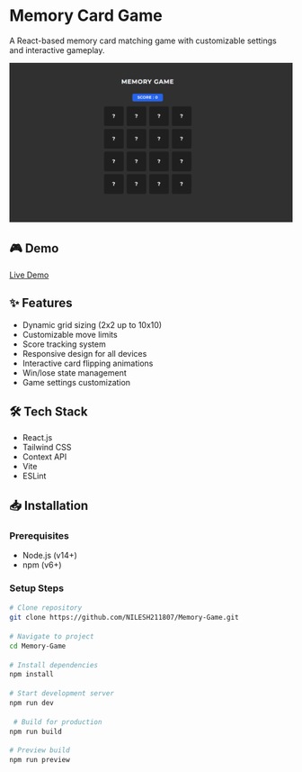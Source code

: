 # Memory Card Game

A React-based memory card matching game with customizable settings and interactive gameplay.

![Memory Game Preview](preview.png)

## 🎮 Demo
[Live Demo](https://memory-game-ednfp9caj-nilesh211807s-projects.vercel.app/)

## ✨ Features

- Dynamic grid sizing (2x2 up to 10x10)
- Customizable move limits
- Score tracking system
- Responsive design for all devices
- Interactive card flipping animations
- Win/lose state management
- Game settings customization

## 🛠️ Tech Stack

- React.js
- Tailwind CSS
- Context API
- Vite
- ESLint

## 📥 Installation

### Prerequisites
- Node.js (v14+)
- npm (v6+)

### Setup Steps
```sh
# Clone repository
git clone https://github.com/NILESH211807/Memory-Game.git

# Navigate to project
cd Memory-Game

# Install dependencies
npm install

# Start development server
npm run dev

 # Build for production
npm run build   

# Preview build
npm run preview  
